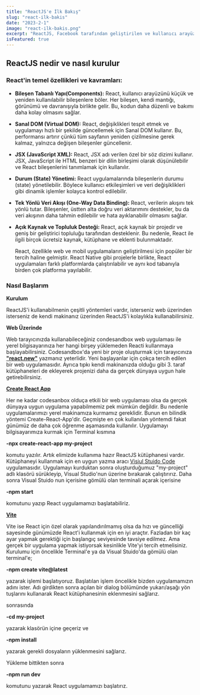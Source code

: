 ```yaml
---
title: "ReactJS'e İlk Bakış"
slug: "react-ilk-bakis"
date: "2023-2-1"
image: "react-ilk-bakis.png"
excerpt: "ReactJS, Facebook tarafından geliştirilen ve kullanıcı arayüzleri (UI) oluşturmak için kullanılan açık kaynaklı bir JavaScript kütüphanesidir. React, web uygulamaları geliştirmek için özellikle kullanıcı arayüzünün bileşen tabanlı ve etkileşimli (Reaktif) bir şekilde oluşturulmasına odaklanır."
isFeatured: true
---
```


## ReactJS nedir ve nasıl kurulur

### React'in temel özellikleri ve kavramları:

- **Bileşen Tabanlı Yapı(Components):** React, kullanıcı arayüzünü küçük ve yeniden kullanılabilir bileşenlere böler. Her bileşen, kendi mantığı, görünümü ve davranışıyla birlikte gelir. Bu, kodun daha düzenli ve bakımı daha kolay olmasını sağlar.
- **Sanal DOM (Virtual DOM):** React, değişiklikleri tespit etmek ve uygulamayı hızlı bir şekilde güncellemek için Sanal DOM kullanır. Bu, performansı artırır çünkü tüm sayfanın yeniden çizilmesine gerek kalmaz, yalnızca değişen bileşenler güncellenir.
- **JSX (JavaScript XML):** React, JSX adı verilen özel bir söz dizimi kullanır. JSX, JavaScript ile HTML benzeri bir dilin birleşimi olarak düşünülebilir ve React bileşenlerini tanımlamak için kullanılır.
- **Durum (State) Yönetimi:** React uygulamalarında bileşenlerin durumu (state) yönetilebilir. Böylece kullanıcı etkileşimleri ve veri değişiklikleri gibi dinamik işlemler kolayca kontrol edilebilir.
- **Tek Yönlü Veri Akışı (One-Way Data Binding):** React, verilerin akışını tek yönlü tutar. Bileşenler, üstten alta doğru veri aktarımını destekler, bu da veri akışının daha tahmin edilebilir ve hata ayıklanabilir olmasını sağlar.
- **Açık Kaynak ve Topluluk Desteği:** React, açık kaynak bir projedir ve geniş bir geliştirici topluluğu tarafından desteklenir. Bu nedenle, React ile ilgili birçok ücretsiz kaynak, kütüphane ve eklenti bulunmaktadır.

  React, özellikle web ve mobil uygulamaların geliştirilmesi için popüler bir tercih haline gelmiştir. React Native gibi projelerle birlikte, React uygulamaları farklı platformlarda çalıştırılabilir ve aynı kod tabanıyla birden çok platforma yayılabilir.

### Nasıl Başlarım

**Kurulum**

ReactJS'i kullanabilmenin çeşitli yöntemleri vardır, isterseniz web üzerinden isterseniz de kendi makinanız üzerinden ReactJS'i kolaylıkla kullanabilirsiniz.

**Web Üzerinde**

Web tarayıcınızda kullanabileceğiniz condesandbox web uygulaması ile yerel bilgisayarınıza her hangi birşey yüklemeden Reacti kullanmaya başlayabilirsiniz. Codesandbox'da yeni bir proje oluşturmak için tarayıcınıza **["react.new"](https://react.new/)** yazmanız yeterlidir. Yeni başlayanlar için çokça tercih edilen bir web uygulamasıdır. Ayrıca tıpkı kendi makinanızda olduğu gibi 3. taraf kütüphaneleri de ekleyerek projenizi daha da gerçek dünyaya uygun hale getirebilirsiniz.

[**Create React App**](https://create-react-app.dev/)

Her ne kadar codesanbox olduça etkili bir web uygulaması olsa da gerçek dünyaya uygun uygulama yapabilmemiz pek mümkün değildir. Bu nedenle uygulamalarımızı yerel makinamıza kurmamız gereklidir. Bunun en bilindik yöntemi Create-React-App'dir. Geçmişte en çok kullanılan yöntemdi fakat günümüz de daha çok öğrenme aşamasında kullanılır. Uygulamayı bilgisayarımıza kurmak için Terminal kısmına

**-npx create-react-app my-project**

komutu yazılır. Artık elimizde kullanıma hazır ReactJS kütüphanesi vardır. Kütüphaneyi kullanmak için en uygun yazma aracı [Visiul Stuido Code](https://code.visualstudio.com/) uygulamasıdır. Uygulamayı kurduktan sonra oluşturduğumuz "my-project" adlı klasörü sürükleyip, Visual Studio'nun üzerine bırakarak çalıştırırız. Daha sonra Visual Stuido nun içerisine gömülü olan terminali açarak içerisine

**-npm start**

komutunu yazıp React uygulamamızı başlatabiliriz.

[**Vite**](https://vitejs.dev/)

Vite ise React için özel olarak yapılandırılmamış olsa da hızı ve güncelliği sayesinde günümüzde React'i kullanmak için en iyi araçtır. Fazladan bir kaç ayar yapmak gerektiği için başlangıç seviyesinde tavsiye edilmez. Ama gerçek bir uygulama yapmak istiyorsak kesinlikle Vite'yi tercih etmelisiniz. Kurulumu için öncelikle Terminal'e ya da Visual Stuido'da gömülü olan terminal'e;

**-npm create vite@latest**

yazarak işlemi başlatıyoruz. Başlatılan işlem öncelikle bizden uygulamamızın adını ister. Adı girdikten sonra açılan bir dialog bölümünde yukarı/aşağı yön tuşlarını kullanarak React kütüphanesinin eklenmesini sağlarız.

sonrasında

**-cd my-project**

yazarak klasörün içine geçeriz ve

**-npm install**

yazarak gerekli dosyaların yüklenmesini sağlarız.

Yükleme bittikten sonra

**-npm run dev**

komutunu yazarak React uygulamamızı başlatırız.
